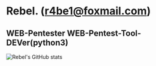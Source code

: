 # Rebel. (r4be1@foxmail.com)
## WEB-Pentester WEB-Pentest-Tool-DEVer(python3)

![Rebel's GitHub stats](https://github-readme-stats.vercel.app/api?username=R4be1&show_icons=true&theme=radical) 
